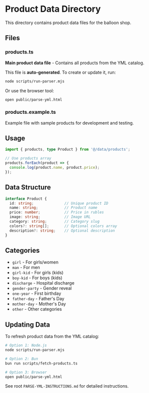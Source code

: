 # Product Data Directory

This directory contains product data files for the balloon shop.

## Files

### products.ts

**Main product data file** - Contains all products from the YML catalog.

This file is **auto-generated**. To create or update it, run:

```bash
node scripts/run-parser.mjs
```

Or use the browser tool:
```bash
open public/parse-yml.html
```

### products.example.ts

Example file with sample products for development and testing.

## Usage

```typescript
import { products, type Product } from '@/data/products';

// Use products array
products.forEach(product => {
  console.log(product.name, product.price);
});
```

## Data Structure

```typescript
interface Product {
  id: string;              // Unique product ID
  name: string;            // Product name
  price: number;           // Price in rubles
  image: string;           // Image URL
  category: string;        // Category slug
  colors?: string[];       // Optional colors array
  description?: string;    // Optional description
}
```

## Categories

- `girl` - For girls/women
- `man` - For men
- `girl-kid` - For girls (kids)
- `boy-kid` - For boys (kids)
- `discharge` - Hospital discharge
- `gender-party` - Gender reveal
- `one-year` - First birthday
- `father-day` - Father's Day
- `mother-day` - Mother's Day
- `other` - Other categories

## Updating Data

To refresh product data from the YML catalog:

```bash
# Option 1: Node.js
node scripts/run-parser.mjs

# Option 2: Bun
bun run scripts/fetch-products.ts

# Option 3: Browser
open public/parse-yml.html
```

See root `PARSE-YML-INSTRUCTIONS.md` for detailed instructions.
